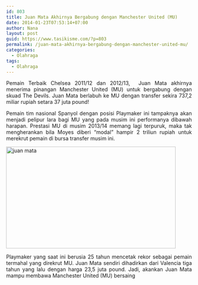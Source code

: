 ```yaml
---
id: 803
title: Juan Mata Akhirnya Bergabung dengan Manchester United (MU)
date: 2014-01-23T07:53:14+07:00
author: Nana
layout: post
guid: https://www.tasikisme.com/?p=803
permalink: /juan-mata-akhirnya-bergabung-dengan-manchester-united-mu/
categories:
  - Olahraga
tags:
  - Olahraga
---
```

<p style="text-align: justify;">
  Pemain Terbaik Chelsea 2011/12 dan 2012/13,  Juan Mata akhirnya menerima pinangan Manchester United (MU) untuk bergabung dengan skuad The Devils. Juan Mata berlabuh ke MU dengan transfer sekira 737,2 miliar rupiah setara 37 juta pound!
</p>

<p style="text-align: justify;">
  Pemain tim nasional Spanyol dengan posisi Playmaker ini tampaknya akan menjadi pelipur lara bagi MU yang pada musim ini performanya dibawah harapan. Prestasi MU di musim 2013/14 memang lagi terpuruk, maka tak mengherankan bila Moyes diberi “modal” hampir 2 triliun rupiah untuk merekrut pemain di bursa transfer musim ini.
</p>

<p style="text-align: justify;">
  <img loading="lazy" class="aligncenter" src="https://4.bp.blogspot.com/-VpY_a9LtR08/UuDJHpHxTlI/AAAAAAAACl4/LgAon3z9508/s1600/juan-mata-ke-mu.jpg" alt="juan mata" width="460" height="276" />
</p>

<p style="text-align: justify;">
  Playmaker yang saat ini berusia 25 tahun mencetak rekor sebagai pemain termahal yang direkrut MU. Juan Mata sendiri dihadirkan dari Valencia tiga tahun yang lalu dengan harga 23,5 juta pound. Jadi, akankan Juan Mata mampu membawa Manchester United (MU) bersaing
</p>